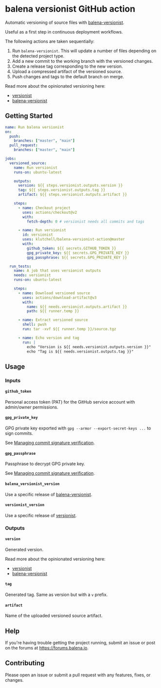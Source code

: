# balena versionist GitHub action

Automatic versioning of source files with [balena-versionist](https://github.com/balena-io/balena-versionist).

Useful as a first step in continuous deployment workflows.

The following actions are taken sequentially:

1. Run `balena-versionist`. This will update a number of files depending on the detected project type.
2. Add a new commit to the working branch with the versioned changes.
3. Create a release tag corresponding to the new version.
4. Upload a compressed artifact of the versioned source.
5. Push changes and tags to the default branch on merge.

Read more about the opinionated versioning here:

- [versionist](https://github.com/balena-io/versionist)
- [balena-versionist](https://github.com/balena-io/balena-versionist)

## Getting Started

```yaml
name: Run balena versionist
on:
  push:
    branches: ["master", "main"]
  pull_request:
    branches: ["master", "main"]

jobs:
  versioned_source:
    name: Run versionist
    runs-on: ubuntu-latest

    outputs:
      version: ${{ steps.versionist.outputs.version }}
      tag: ${{ steps.versionist.outputs.tag }}
      artifact: ${{ steps.versionist.outputs.artifact }}

    steps:
      - name: Checkout project
        uses: actions/checkout@v2
        with:
          fetch-depth: 0 # versionist needs all commits and tags

      - name: Run versionist
        id: versionist
        uses: klutchell/balena-versionist-action@master
        with:
          github_token: ${{ secrets.GITHUB_TOKEN }}
          gpg_private_key: ${{ secrets.GPG_PRIVATE_KEY }}
          gpg_passphrase: ${{ secrets.GPG_PRIVATE_KEY }}

  run_tests:
    name: A job that uses versionist outputs
    needs: versionist
    runs-on: ubuntu-latest

    steps:
      - name: Download versioned source
        uses: actions/download-artifact@v3
        with:
          name: ${{ needs.versionist.outputs.artifact }}
          path: ${{ runner.temp }}

      - name: Extract versioned source
        shell: pwsh
        run: tar -xvf ${{ runner.temp }}/source.tgz

      - name: Echo version and tag
        run: |
          echo "Version is ${{ needs.versionist.outputs.version }}"
          echo "Tag is ${{ needs.versionist.outputs.tag }}"
```

## Usage

### Inputs

#### `github_token`

Personal access token (PAT) for the GitHub service account with admin/owner permissions.

#### `gpg_private_key`

GPG private key exported with `gpg --armor --export-secret-keys ...` to sign commits.

See [Managing commit signature verification](https://docs.github.com/en/authentication/managing-commit-signature-verification).

#### `gpg_passphrase`

Passphrase to decrypt GPG private key.

See [Managing commit signature verification](https://docs.github.com/en/authentication/managing-commit-signature-verification).

#### `balena_versionist_version`

Use a specific release of [balena-versionist](https://www.npmjs.com/package/balena-versionist).

#### `versionist_version`

Use a specific release of [versionist](https://www.npmjs.com/package/versionist).

### Outputs

#### `version`

Generated version.

Read more about the opinionated versioning here:

- [versionist](https://github.com/balena-io/versionist)
- [balena-versionist](https://github.com/balena-io/balena-versionist)

#### `tag`

Generated tag. Same as version but with a `v` prefix.

#### `artifact`

Name of the uploaded versioned source artifact.

## Help

If you're having trouble getting the project running,
submit an issue or post on the forums at <https://forums.balena.io>.

## Contributing

Please open an issue or submit a pull request with any features, fixes, or changes.
